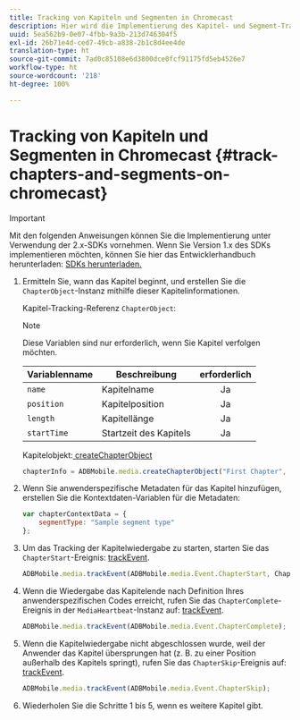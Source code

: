 ```yaml
---
title: Tracking von Kapiteln und Segmenten in Chromecast
description: Hier wird die Implementierung des Kapitel- und Segment-Trackings mit dem Media SDK in Chromecast beschrieben.
uuid: 5ea562b9-0e07-4fbb-9a3b-213d746304f5
exl-id: 26b71e4d-ced7-49cb-a838-2b1c8d4ee4de
translation-type: ht
source-git-commit: 7ad0c85108e6d3800dce0fcf91175fd5eb4526e7
workflow-type: ht
source-wordcount: '218'
ht-degree: 100%

---
```


# Tracking von Kapiteln und Segmenten in Chromecast {#track-chapters-and-segments-on-chromecast}

>[!IMPORTANT]
>
>Mit den folgenden Anweisungen können Sie die Implementierung unter Verwendung der 2.x-SDKs vornehmen. Wenn Sie Version 1.x des SDKs implementieren möchten, können Sie hier das Entwicklerhandbuch herunterladen: [SDKs herunterladen.](/help/sdk-implement/download-sdks.md)

1. Ermitteln Sie, wann das Kapitel beginnt, und erstellen Sie die `ChapterObject`-Instanz mithilfe dieser Kapitelinformationen.

   Kapitel-Tracking-Referenz `ChapterObject`:

   >[!NOTE]
   >
   >Diese Variablen sind nur erforderlich, wenn Sie Kapitel verfolgen möchten.

   | Variablenname | Beschreibung | erforderlich |
   | --- | --- | :---: |
   | `name` | Kapitelname | Ja |
   | `position` | Kapitelposition | Ja |
   | `length` | Kapitellänge | Ja |
   | `startTime` | Startzeit des Kapitels | Ja |

   Kapitelobjekt:[ createChapterObject](https://adobe-marketing-cloud.github.io/media-sdks/reference/chromecast/ADBMobile.media.html#.createChapterObject)

   ```js
   chapterInfo = ADBMobile.media.createChapterObject("First Chapter", 1, CHAPTER1_LENGTH, CHAPTER1_START_POS);
   ```

1. Wenn Sie anwenderspezifische Metadaten für das Kapitel hinzufügen, erstellen Sie die Kontextdaten-Variablen für die Metadaten:

   ```js
   var chapterContextData = { 
       segmentType: "Sample segment type" 
   };
   ```

1. Um das Tracking der Kapitelwiedergabe zu starten, starten Sie das `ChapterStart`-Ereignis: [trackEvent](https://adobe-marketing-cloud.github.io/media-sdks/reference/chromecast/ADBMobile.media.html#.trackEvent).

   ```js
   ADBMobile.media.trackEvent(ADBMobile.media.Event.ChapterStart, ChapterInfo, chapterContextData); 
   ```

1. Wenn die Wiedergabe das Kapitelende nach Definition Ihres anwenderspezifischen Codes erreicht, rufen Sie das `ChapterComplete`-Ereignis in der `MediaHeartbeat`-Instanz auf: [trackEvent](https://adobe-marketing-cloud.github.io/media-sdks/reference/chromecast/ADBMobile.media.html#.trackEvent).

   ```js
   ADBMobile.media.trackEvent(ADBMobile.media.Event.ChapterComplete);
   ```

1. Wenn die Kapitelwiedergabe nicht abgeschlossen wurde, weil der Anwender das Kapitel übersprungen hat (z. B. zu einer Position außerhalb des Kapitels springt), rufen Sie das `ChapterSkip`-Ereignis auf: [trackEvent](https://adobe-marketing-cloud.github.io/media-sdks/reference/chromecast/ADBMobile.media.html#.trackEvent).

   ```js
   ADBMobile.media.trackEvent(ADBMobile.media.Event.ChapterSkip); 
   ```

1. Wiederholen Sie die Schritte 1 bis 5, wenn es weitere Kapitel gibt.
